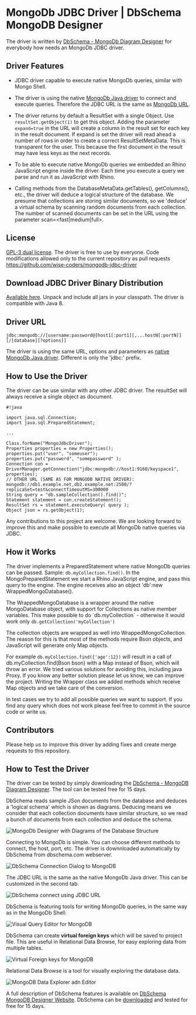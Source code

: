 # MongoDb JDBC Driver | DbSchema MongoDB Designer

The driver is written by [DbSchema - MongoDb Diagram Designer](https://dbschema.com/mongodb-tool.html) for everybody how needs an MongoDb JDBC driver. 

## Driver Features

* JDBC driver capable to execute native MongoDb queries, similar with Mongo Shell. 

* The driver is using the native [MongoDb Java driver](https://mongodb.github.io/mongo-java-driver/) to connect and execute queries. 
Therefore the JDBC URL is the same as [MongoDb URL](https://mongodb.github.io/mongo-java-driver/3.4/driver/tutorials/connect-to-mongodb/).

* The driver returns by default a ResultSet with a single Object. Use `resultSet.getObject(1)` to get this object.
Adding the parameter `expand=true` in the URL will create a column in the result set for each key in the result document.
If expand is set the driver will read ahead a number of rows in order to create a correct ResultSetMetaData. This is transparent for the user.
This because the first document in the result may have less keys as the next records.

* To be able to execute native MongoDb queries we embedded an Rhino JavaScript engine inside the driver.
 Each time you execute a query we parse and run it as JavaScript with Rhino.


* Calling methods from the DatabaseMetaData.getTables(), getColumns(), etc., the driver will 
deduce a logical structure of the database. We presume that collections are storing similar documents, so we 'deduce' a virtual schema by 
scanning random documents from each collection.
The number of scanned documents can be set in the URL using the parameter scan=<fast|medium|full>.


## License

[GPL-3 dual license](https://opensource.org/licenses/GPL-3.0).
The driver is free to use by everyone. 
Code modifications allowed only to the current repository as pull requests 
https://github.com/wise-coders/mongodb-jdbc-driver
 

## Download JDBC Driver Binary Distribution

[Available here](http://www.dbschema.com/jdbc-drivers/MongoDbJdbcDriver.zip). Unpack and include all jars in your classpath. The driver is compatible with Java 8.

## Driver URL

```
jdbc:mongodb://[username:password@]host1[:port1][,...hostN[:portN]][/[database][?options]]
```
The driver is using the same URL, options and parameters as [native MongoDb Java driver](https://docs.mongodb.com/manual/reference/connection-string/). 
Different is only the 'jdbc:' prefix.


## How to Use the Driver

The driver can be use similar with any other JDBC driver. The resultSet will always receive a single object as document.
```
#!java

import java.sql.Connection;
import java.sql.PreparedStatement;

...

Class.forName("MongoJdbcDriver");
Properties properties = new Properties();
properties.put("user", "someuser");
properties.put("password", "somepassword" );
Connection con = DriverManager.getConnection("jdbc:mongodb://host1:9160/keyspace1", properties);
// OTHER URL (SAME AS FOR MONGODB NATIVE DRIVER): mongodb://db1.example.net,db2.example.net:2500/?replicaSet=test&connectTimeoutMS=300000
String query = "db.sampleCollection().find()";
Statement statement = con.createStatement();
ResultSet rs = statement.executeQuery( query );
Object json = rs.getObject(1);

```

Any contributions to this project are welcome.
We are looking forward to improve this and make possible to execute all MongoDb native queries via JDBC.

## How it Works

The driver implements a PreparedStatement where native MongoDb queries can be passed. Sample: `db.myCollection.find()`.
In the MongoPreparedStatement we start a Rhino JavaScript engine, and pass this query to the engine.
The engine receives also an object 'db':new WrappedMongoDatabase().

The WrappedMongoDatabase is a wrapper around the native MongoDatabase object, with support for Collections as native member variables.
This  make possible to do ´db.myCollection´ - otherwise it would work only `db.getCollection('myCollection')`

The collection objects are wrapped as well into WrappedMongoCollection. The reason for this is that most of the methods 
require Bson objects, and JavaScript will generate only Map objects.

For example `db.myCollection.find({'age':12})` will result in a call of db.myCollection.find(Bson bson) with a Map instead of Bson, which will throw an error.
We tried various solutions for avoiding this, including java Proxy. If you know any better solution please let us know, we can improve the project.
Writing the Wrapper class we added methods which receive Map objects and we take care of the conversion.

In test cases we try to add all possible queries we want to support. If you find any query which does not work please feel free to commit in the source code or write us.

## Contributors

Please help us to improve this driver by adding fixes and create merge requests to this repository. 

## How to Test the Driver

The driver can be tested by simply downloading the [DbSchema - MongoDB Diagram Designer](https://dbschema.com/mongodb-tool.html). The tool can be tested free for 15 days.
 
DbSchema reads sample JSon documents from the database and deduces a 'logical schema' which is shown as diagrams. 
Deducing means we consider that each collection documents have similar structure, so we read a bunch of documents from each collection and deduce the schema.

![MongoDb Designer with Diagrams of the Database Structure](resources/images/dbschema-mongodb-diagram-gui.png)

Connecting to MongoDb is simple. You can choose different methods to connect, the host, port, etc.
The driver is downnloaded automatically by DbSchema from dbschema.com webserver.

![DbSchema Connection Dialog to MongoDB](resources/images/dbschema-mongodb-connection-dialog.png)

The JDBC URL is the same as the native MongoDb Java driver. This can be customized in the second tab.

![DbSchema connect using JDBC URL](resources/images/dbschema-mongodb-connection-custom-url.png)

DbSchema is featuring tools for writing MongoDb queries, in the same way as in the MongoDb Shell:

![Visual Query Editor for MongoDB](resources/images/dbschema-mongodb-query-editor.png)

DbSchema can create **virtual foreign keys** which will be saved to project file.
This are useful in Relational Data Browse, for easy exploring data from multiple tables.

![Virtual Foreign keys for MongoDB](resources/images/dbschema-mongodb-virtual-foreign-keys.png)

Relational Data Browse is a tool for visually exploring the database data.

![MongoDB Data Explorer adn Editor](resources/images/dbschema-mongodb-relational-data-browse.png)



A full description of DbSchema features is available on [DbSchema MongoDB Designer Website](https://dbschema.com/mongodb-tool.html).
DbSchema can be [downloaded](https://dbschema.com) and tested for free for 15 days.